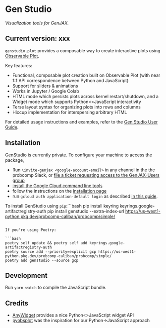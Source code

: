 # Gen Studio
_Visualization tools for GenJAX._

Current version: xxx
-----

`genstudio.plot` provides a composable way to create interactive plots using [Observable Plot](https://observablehq.com/plot/).

Key features:

- Functional, composable plot creation built on Observable Plot (with near 1:1 API correspondence between Python and JavaScript)
- Support for sliders & animations
- Works in Jupyter / Google Colab
- HTML mode which persists plots across kernel restart/shutdown, and a Widget mode which supports Python<>JavaScript interactivity
- Terse layout syntax for organizing plots into rows and columns
- Hiccup implementation for interspersing arbitrary HTML

For detailed usage instructions and examples, refer to the [Gen Studio User Guide](https://studio.gen.dev).

## Installation

GenStudio is currently private. To configure your machine to access the package,

- Run `\invite-genjax <google-account-email>` in any channel in the the probcomp Slack, or [file a ticket requesting access to the GenJAX-Users
group](https://github.com/probcomp/genjax/issues/new?assignees=sritchie&projects=&template=access.md&title=%5BACCESS%5D)
- [install the Google Cloud command line tools](https://cloud.google.com/sdk/docs/install)
- follow the instructions on the [installation page](https://cloud.google.com/sdk/docs/install)
- run `gcloud auth application-default login` as described [in this guide](https://cloud.google.com/sdk/docs/initializing).

To install GenStudio using `pip`:```bash
pip install keyring keyrings.google-artifactregistry-auth
pip install genstudio --extra-index-url https://us-west1-python.pkg.dev/probcomp-caliban/probcomp/simple/
```

If you're using Poetry:

```bash
poetry self update && poetry self add keyrings.google-artifactregistry-auth
poetry source add --priority=explicit gcp https://us-west1-python.pkg.dev/probcomp-caliban/probcomp/simple/
poetry add genstudio --source gcp
```

## Development

Run `yarn watch` to compile the JavaScript bundle.

## Credits

- [AnyWidget](https://github.com/manzt/anywidget) provides a nice Python<>JavaScript widget API
- [pyobsplot](https://github.com/juba/pyobsplot) was the inspiration for our Python->JavaScript approach
